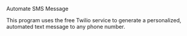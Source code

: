 Automate SMS Message

This program uses the free Twilio service to generate a personalized, automated text message to any phone number.
